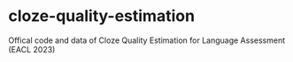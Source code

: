 # cloze-quality-estimation
Offical code and data of Cloze Quality Estimation for Language Assessment (EACL 2023)
